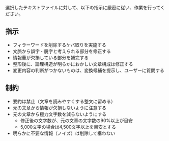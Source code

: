 選択したテキストファイルに対して、以下の指示に厳密に従い、作業を行ってください。

## 指示

- フィラーワードを削除するケバ取りを実施する
- 文脈から誤字・脱字と考えられる部分を修正する
- 情報量が欠損している部分を補完する
- 整形後に、論理構造が明らかにおかしい文章構成は修正する
- 変更内容の判断がつかないものは、変換候補を提示し、ユーザーに質問する

## 制約

- 要約は禁止（文章を読みやすくする整文に留める）
- 元の文章から情報が欠損しないように注意する
- 元の文章から極力文字数を減らないようにする
  - 修正後の文字数が、元の文章の文字数の90%以上が目安
  - 5,000文字の場合は4,500文字以上を目安とする
- 明らかに不要な情報（ノイズ）は削除して構わない
